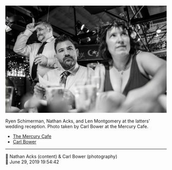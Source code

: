 ![Ryen Schimerman, Nathan Acks, and Len Montgomery](assets/1dccd0a0dbe665712ee8f9db57b80054.webp)

Ryen Schimerman, Nathan Acks, and Len Montgomery at the latters’ wedding reception. Photo taken by Carl Bower at the Mercury Cafe.

* [The Mercury Cafe](http://mercurycafe.com)
* [Carl Bower](https://carlbowerphotos.com)

- - - -

<span aria-hidden="true">👥</span> Nathan Acks (content) & Carl Bower (photography)  
<span aria-hidden="true">📅</span> June 29, 2019 19:54:42
